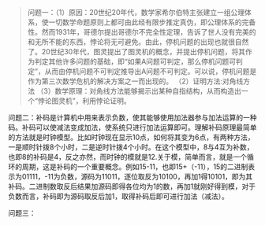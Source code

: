 >问题一：（1）原因：20世纪20年代，数学家希尔伯特主张建立一组公理体系，使一切数学命题原则上都可由此经有限步推定真伪，即公理体系的完备性。然而1931年，哥德尔提出哥德尔不完全性定理，告诉了世人没有完美的和无所不能的东西，悖论将无可避免。由此，停机问题的出现也就很自然了。20世纪30年代，图灵提出了图灵机的概念，并提出停机问题，将其作为判定其他许多问题的基础，即“如果A问题可判定，那么停机问题可判定”，从而由停机问题不可判定推导出A问题不可判定。可以说，停机问题是作为第三次数学危机的解决方案之一而出现的。
>（2）证明方法:对角线方法
>（3）数学原理：对角线方法能够揭示出某种自指结构，从而构造出一个“悖论图灵机”，利用悖论证明。

问题二：补码是计算机中用来表示负数，使其能够使用加法器参与加法运算的一种码。补码可以使减法变成加法，使系统只进行加法运算即可。理解补码原理最简单的方法就是时钟模型。比如时钟现在显示10点，如何将其变为6点，有两种方法，一是顺时针拨8个小时，二是逆时针拨4个小时。在这个模型中，8与4互为补数，也即8的补码是4，反之亦然，而时钟的模就是12.关于模，简单而言，就是一个循环的周期，这是补码的一个重要概念。例如15-11，也即15+（-11），15的二进制表示为01111，-11为负数，源码为11011，逐位取反为10100，再加1得10101，即为其补码。二进制数取反后结果加源码即得各位均为1的数，再加1就刚好得到模，对于负数而言，补码即为源码取反后加1，取得补码后即可进行加法（减法）。

问题三：
